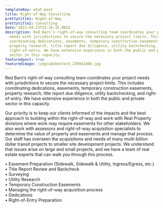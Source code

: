 ```yaml
---
templateKey: what-post
title: Right-of-Way Consulting
prettytitle1: Right-of-Way
prettytitle2: Consulting
date: 2021-04-23T15:36:15.002Z
description: Red Barn’s right-of-way consulting team coordinates your project
  needs with jurisdictions to secure the necessary project limits. This includes
  coordinating dedications, easements, temporary construction easements,
  property research, title report due diligence, utility backchecking, and
  right-of-entry. We have extensive experience in both the public and private
  sector in this capacity.
featuredpost: true
featuredimage: /img/adobestock_236953488.jpg
---
```

Red Barn’s right-of-way consulting team coordinates your project needs with jurisdictions to secure the necessary project limits. This includes coordinating dedications, easements, temporary construction easements, property research, title report due diligence, utility backchecking, and right-of-entry. We have extensive experience in both the public and private sector in this capacity. 

Our priority is to keep our clients informed of the impacts and the best approach to building within the right-of-way and work with Real Property divisions where work may require easements for other stakeholders. We also work with assessors and right-of-way acquisition specialists to determine the value of property and easements and manage that process. Our staff has overseen the acquisitions and needs of many multi-billion dollar transit projects to smaller site development projects.  We understand that issues arise on large and small projects, and we have a team of real estate experts that can walk you through this process.

•	Easement Preparation (Sidewalk, Sidewalk & Utility, Ingress/Egress, etc.)\
•	Title Report Review and Backcheck\
•	Surveying\
•	Utility Research\
•	Temporary Construction Easements\
•	Managing the right-of-way acquisition process\
•	Dedications\
•	Right-of-Entry Preparation
